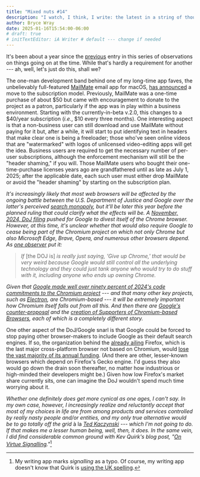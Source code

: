 ```yaml
---
title: "Mixed nuts #14"
description: "I watch, I think, I write: the latest in a string of thoughts on what’s been happenin’."
author: Bryce Wray
date: 2025-01-16T15:54:00-06:00
# draft: true
# initTextEditor: iA Writer # default --- change if needed
---
```


It's been about a year since the [previous](/posts/2024/01/mixed-nuts-13/) entry in this series of observations on things going on at the time. While that's hardly a requirement for another --- ah, well, let's just do this, shall we?

<!--more-->

The one-man development band behind one of my long-time app faves, the unbelievably full-featured [MailMate](https://freron.com) email app for macOS, [has announced](https://blog.freron.com/2024/new-license-key-system/) a move to the subscription model. Previously, MailMate was a one-time purchase of about $50 but came with encouragement to donate to the project as a patron, particularly if the app was in play within a business environment. Starting with the currently-in-beta v.2.0, this changes to a $40/year subscription (*i.e.*, $10 every three months). One interesting aspect is that a non-business user can still download and use MailMate without paying for it but, after a while, it will start to put identifying text in headers that make clear one is being a freeloader; those who've seen online videos that are "watermarked" with logos of unlicensed video-editing apps will get the idea. Business users are required to get the necessary number of per-user subscriptions, although the enforcement mechanism will still be the "header shaming," if you will. Those MailMate users who bought their one-time-purchase licenses years ago are grandfathered until as late as July 1, 2025; after the applicable date, each such user must either drop MailMate or avoid the "header shaming" by starting on the subscription plan.

*It's increasingly likely that most web browsers will be affected by the ongoing battle between the U.S. Department of Justice and Google over the latter's perceived [search monopoly](https://www.cnbc.com/2024/08/05/google-loses-antitrust-case-over-search.html), but it'll be later this year before the planned ruling that could clarify what the effects will be. A [November, 2024, DoJ filing](https://www.cnbc.com/2024/11/20/doj-pushes-for-google-to-break-off-chrome-browser-after-antitrust-case.html) pushed for Google to divest itself of the Chrome browser. However, at this time, it's unclear whether that would also require Google to cease being part of the Chromium project on which not only Chrome but also Microsoft Edge, Brave, Opera, and numerous other browsers depend. As [one observer](https://news.northeastern.edu/2024/11/22/doj-chrome-google-breakup/) put it:*

> *‌If* [the DOJ is] *is really just saying, 'Give up Chrome,' that would be very weird because Google would still control all the underlying technology and they could just tank anyone who would try to do stuff with it, including anyone who ends up owning Chrome.*

*Given that [Google made well over ninety percent of 2024's code commitments to the Chromium project](https://chrome-commit-tracker.arthursonzogni.com/organizations/commits/?repositories=chromium&organizations=all&grouping=yearly&colors=organizations&kind=author&metric=commit&chart=line&dates=2000-01-01,2024-12-31) --- and that many other key projects, such as [Electron](https://www.electronjs.org/), are Chromium-based --- it will be extremely important how Chromium itself falls out from all this. And then there are [Google's counter-proposal](https://blog.google/outreach-initiatives/public-policy/google-remedies-proposal-dec-2024/) and the [creation of Supporters of Chromium-based Browsers](https://blog.chromium.org/2025/01/announcing-supporters-of-chromium-based.html), each of which is a completely different story.*

One other aspect of the DoJ/Google snarl is that Google could be forced to stop paying other browser-makers to include Google as their default search engines. If so, the organization behind the [already ailing](/posts/2023/11/firefox-brink/) Firefox, which is the last major cross-platform browser not based on Chromium, would [lose the vast majority of its annual funding](https://fortune.com/2024/08/05/mozilla-firefox-biggest-potential-loser-google-antitrust-search-ruling/). (And there are other, lesser-known browsers which depend on Firefox's Gecko engine. I'd guess they also would go down the drain soon thereafter, no matter how industrious or high-minded their developers might be.) Given how low Firefox's market share currently sits, one can imagine the DoJ wouldn't spend much time worrying about it.

*Whether one definitely does get more cynical as one ages, I can't say. In my own case, however, I increasingly realize and reluctantly accept that most of my choices in life are from among products and services controlled by really nasty people and/or entities, and my only true alternative would be to go totally off the grid* à la *[Ted Kaczynski](https://www.fbi.gov/history/famous-cases/unabomber) --- which I'm not going to do. If that makes me a lesser human being, well, then, it does. In the same vein, I did find considerable common ground with Kev Quirk's blog post, "[On Virtue Signalling](https://kevquirk.com/blog/on-virtue-signalling)."*[^typo]

[^typo]: My writing app marks *signalling* as a typo. Of course, my writing app doesn't know that Quirk is [using the UK spelling](https://forum.wordreference.com/threads/signaling-signalling.1095705/).
